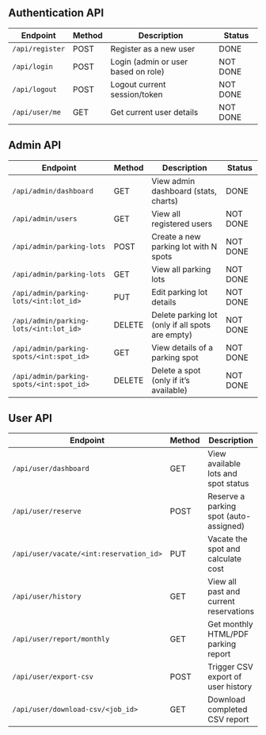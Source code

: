 ## Authentication API

| Endpoint                   | Method | Description                        | Status   |
|----------------------------|--------|------------------------------------|----------|
| `/api/register`            | POST   | Register as a new user             | DONE     |
| `/api/login`               | POST   | Login (admin or user based on role)| NOT DONE |
| `/api/logout`              | POST   | Logout current session/token       | NOT DONE |
| `/api/user/me`             | GET    | Get current user details           | NOT DONE |

## Admin API

| Endpoint                                   | Method | Description                                         | Status   |
|---------------------------------------------|--------|-----------------------------------------------------|----------|
| `/api/admin/dashboard`                      | GET    | View admin dashboard (stats, charts)                | DONE     |
| `/api/admin/users`                          | GET    | View all registered users                           | NOT DONE |
| `/api/admin/parking-lots`                   | POST   | Create a new parking lot with N spots               | NOT DONE |
| `/api/admin/parking-lots`                   | GET    | View all parking lots                               | NOT DONE |
| `/api/admin/parking-lots/<int:lot_id>`      | PUT    | Edit parking lot details                            | NOT DONE |
| `/api/admin/parking-lots/<int:lot_id>`      | DELETE | Delete parking lot (only if all spots are empty)    | NOT DONE |
| `/api/admin/parking-spots/<int:spot_id>`    | GET    | View details of a parking spot                      | NOT DONE |
| `/api/admin/parking-spots/<int:spot_id>`    | DELETE | Delete a spot (only if it’s available)              | NOT DONE |

## User API

| Endpoint                                   | Method | Description                                 | Status   |
|---------------------------------------------|--------|---------------------------------------------|----------|
| `/api/user/dashboard`                      | GET    | View available lots and spot status         | DONE     |
| `/api/user/reserve`                        | POST   | Reserve a parking spot (auto-assigned)      | NOT DONE |
| `/api/user/vacate/<int:reservation_id>`    | PUT    | Vacate the spot and calculate cost          | NOT DONE |
| `/api/user/history`                        | GET    | View all past and current reservations      | NOT DONE |
| `/api/user/report/monthly`                 | GET    | Get monthly HTML/PDF parking report         | NOT DONE |
| `/api/user/export-csv`                     | POST   | Trigger CSV export of user history          | NOT DONE |
| `/api/user/download-csv/<job_id>`          | GET    | Download completed CSV report               | NOT DONE |